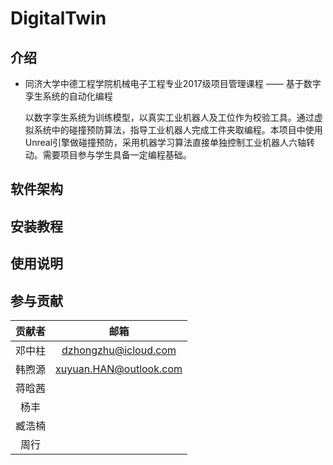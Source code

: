 # DigitalTwin

## 介绍

- 同济大学中德工程学院机械电子工程专业2017级项目管理课程 —— 基于数字孪生系统的自动化编程
  
  以数字孪生系统为训练模型，以真实工业机器人及工位作为校验工具。通过虚拟系统中的碰撞预防算法，指导工业机器人完成工件夹取编程。本项目中使用Unreal引擎做碰撞预防，采用机器学习算法直接单独控制工业机器人六轴转动。需要项目参与学生具备一定编程基础。

## 软件架构

## 安装教程

## 使用说明

## 参与贡献
| 贡献者 |          邮箱          |
| :----: | :--------------------: |
| 邓中柱 |  dzhongzhu@icloud.com  |
| 韩煦源 | xuyuan.HAN@outlook.com |
| 蒋晗茜 |                        |
|  杨丰  |                        |
| 臧浩楠 |                        |
|  周行  |                        |
